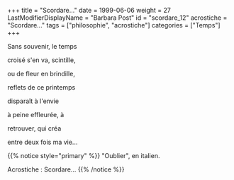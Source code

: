 +++
title = "Scordare..."
date = 1999-06-06
weight = 27
LastModifierDisplayName = "Barbara Post"
id = "scordare_12"
acrostiche = "Scordare..."
tags = ["philosophie", "acrostiche"]
categories = ["Temps"]
+++

Sans souvenir, le temps

croisé s'en va, scintille,

ou de fleur en brindille,

reflets de ce printemps

disparaît à l'envie

à peine effleurée, à

retrouver, qui créa

entre deux fois ma vie...

{{% notice style="primary" %}}
\"Oublier\", en italien.

Acrostiche : Scordare...
{{% /notice %}}
